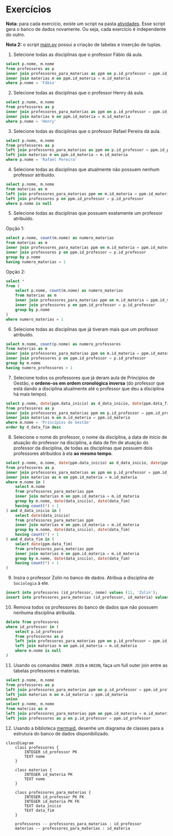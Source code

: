# Exercícios

**Nota:** para cada exercício, existe um script na pasta [atividades](../gabarito). Esse script gera o banco de dados 
novamente. Ou seja, cada exercício é independente do outro.

**Nota 2:** o script [main.py](../gabarito/main.py) possui a criação de tabelas e inserção de tuplas. 

1. Selecione todas as disciplinas que o professor Fábio dá aula.

```sql
select p.nome, m.nome
from professores as p
inner join professores_para_materias as ppm on p.id_professor = ppm.id_professor
inner join materias m on ppm.id_materia = m.id_materia
where p.nome = 'Fábio'
```

2. Selecione todas as disciplinas que o professor Henry dá aula.

```sql
select p.nome, m.nome
from professores as p
inner join professores_para_materias as ppm on p.id_professor = ppm.id_professor
inner join materias m on ppm.id_materia = m.id_materia
where p.nome = 'Henry'
```

3. Selecione todas as disciplinas que o professor Rafael Pereira dá aula.

```sql
select p.nome, m.nome
from professores as p
left join professores_para_materias as ppm on p.id_professor = ppm.id_professor
left join materias m on ppm.id_materia = m.id_materia
where p.nome = 'Rafael Pereira'
```

4. Selecione todas as disciplinas que atualmente não possuem nenhum professor atribuído.

```sql
select p.nome, m.nome
from materias as m
left join professores_para_materias ppm on m.id_materia = ppm.id_materia
left join professores p on ppm.id_professor = p.id_professor
where p.nome is null
```

5. Selecione todas as disciplinas que possuem exatamente um professor atribuído.

Opção 1:

```sql
select p.nome, count(m.nome) as numero_materias
from materias as m
inner join professores_para_materias ppm on m.id_materia = ppm.id_materia
inner join professores p on ppm.id_professor = p.id_professor
group by p.nome
having numero_materias = 1
```

Opção 2:

```sql
select *
from (
    select p.nome, count(m.nome) as numero_materias
    from materias as m
    inner join professores_para_materias ppm on m.id_materia = ppm.id_materia
    inner join professores p on ppm.id_professor = p.id_professor
    group by p.nome
)
where numero_materias = 1
```

6. Selecione todas as disciplinas que já tiveram mais que um professor atribuído.

```sql
select m.nome, count(p.nome) as numero_professores
from materias as m
inner join professores_para_materias ppm on m.id_materia = ppm.id_materia
inner join professores p on ppm.id_professor = p.id_professor
group by m.nome
having numero_professores > 1
```

7. Selecione todos os professores que já deram aula de Princípios de Gestão, e **ordene-os em ordem cronológica 
   inversa** (do professor que está dando a disciplina atualmente até o professor que deu a disciplina há mais tempo).

```sql
select p.nome, date(ppm.data_inicio) as d_data_inicio, date(ppm.data_fim) as d_data_fim
from professores as p
inner join professores_para_materias ppm on p.id_professor = ppm.id_professor
inner join materias m on m.id_materia = ppm.id_materia
where m.nome = 'Princípios de Gestão'
order by d_data_fim desc
```

8. Selecione o nome do professor, o nome da disciplina, a data de início de atuação do professor na disciplina, 
   a data de fim de atuação do professor da disciplina, de todas as disciplinas que possuem dois professores atribuídos
   à ela **ao mesmo tempo**.

```sql
select p.nome, m.nome, date(ppm.data_inicio) as d_data_inicio, date(ppm.data_fim) as d_data_fim
from professores as p
inner join professores_para_materias as ppm on p.id_professor = ppm.id_professor
inner join materias as m on ppm.id_materia = m.id_materia
where m.nome in (
    select m.nome
    from professores_para_materias ppm
    inner join materias m on ppm.id_materia = m.id_materia
    group by m.nome, date(data_inicio), date(data_fim)
    having count(*) > 1
) and d_data_inicio in (
    select date(data_inicio)
    from professores_para_materias ppm
    inner join materias m on ppm.id_materia = m.id_materia
    group by m.nome, date(data_inicio), date(data_fim)
    having count(*) > 1
) and d_data_fim in (
    select date(ppm.data_fim)
    from professores_para_materias ppm
    inner join materias m on ppm.id_materia = m.id_materia
    group by m.nome, date(data_inicio), date(data_fim)
    having count(*) > 1
)
```

9. Insira o professor Zolin no banco de dados. Atribua a disciplina de `Sociologia` à ele.

```sql
insert into professores (id_professor, nome) values (11, 'Zolin');
insert into professores_para_materias (id_professor, id_materia) values (11, 4);
```

10. Remova todos os professores do banco de dados que não possuem nenhuma disciplina atribuída.

```sql
delete from professores
where id_professor in (
    select p.id_professor
    from professores as p
    left join professores_para_materias ppm on p.id_professor = ppm.id_professor
    left join materias m on ppm.id_materia = m.id_materia
    where m.nome is null
)
```

11. Usando os comandos `INNER JOIN` e `UNION`, faça um full outer join entre as tabelas professores e materias.

```sql
select p.nome, m.nome
from professores as p
left join professores_para_materias ppm on p.id_professor = ppm.id_professor
left join materias m on m.id_materia = ppm.id_materia
union
select p.nome, m.nome
from materias as m
left join professores_para_materias ppm on ppm.id_materia = m.id_materia
left join professores as p on p.id_professor = ppm.id_professor
```

12. Usando a biblioteca [mermaid](https://mermaid-js.github.io/mermaid/#/), desenhe um diagrama de classes para a 
    estrutura do banco de dados disponibilizado. 
    
```mermaid
classDiagram
    class professores {
        INTEGER id_professor PK
        TEXT nome
    }
    
    class materias {
        INTEGER id_materia PK
        TEXT nome
    }
    
    class professores_para_materias {
        INTEGER id_professor PK FK
        INTEGER id_materia PK FK
        TEXT data_inicio
        TEXT data_fim 
    }
    
    professores -- professores_para_materias : id_professor
    materias -- professores_para_materias : id_materia
```